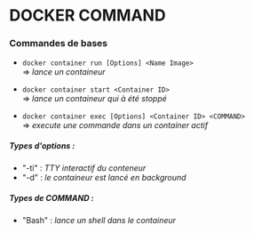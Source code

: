 # DOCKER COMMAND

### Commandes de bases
  * ```docker container run [Options] <Name Image> ```  
  => _lance un containeur_
  
  * ```docker container start <Container ID>```  
  => _lance un containeur qui à été stoppé_
  
  * ```docker container exec [Options] <Container ID> <COMMAND> ```  
  => _execute une commande dans un container actif_
  
##### Types d'options :    
  * "-ti" : _TTY interactif du conteneur_
  * "-d" : _le containeur est lancé en background_
  
##### Types de COMMAND : 
  * "Bash" : _lance un shell dans le containeur_
